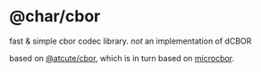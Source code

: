 # @char/cbor

fast & simple cbor codec library. _not_ an implementation of dCBOR

based on [@atcute/cbor](https://npmjs.com/package/@atcute/cbor), which is in turn based on [microcbor](https://github.com/joeltg/microcbor).
